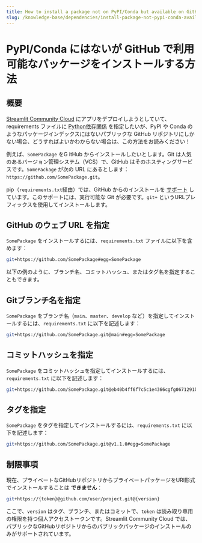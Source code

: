 ```yaml
---
title: How to install a package not on PyPI/Conda but available on GitHub
slug: /knowledge-base/dependencies/install-package-not-pypi-conda-available-github
---
```


# PyPI/Conda にはないが GitHub で利用可能なパッケージをインストールする方法

## 概要

[Streamlit Community Cloud](/deploy/streamlit-community-cloud) にアプリをデプロイしようとしていて、requirements ファイルに [Python依存関係](/deploy/streamlit-community-cloud/deploy-your-app/app-dependencies#add-python-dependencies) を指定したいが、PyPI や Conda のようなパッケージインデックスにはないパブリックな GitHub リポジトリにしかない場合、どうすればよいかわからない場合は、この方法をお読みください！

例えば、`SomePackage` をG itHub からインストールしたいとします。Git は人気のあるバージョン管理システム（VCS）で、GitHub はそのホスティングサービスです。`SomePackage` が次の URL にあるとします：`https://github.com/SomePackage.git`。

pip（`requirements.txt`経由）では、GitHub からのインストールを [サポート](https://pip.pypa.io/en/stable/topics/vcs-support/) しています。このサポートには、実行可能な Git が必要です。`git+` というURLプレフィックスを使用してインストールします。

## GitHub のウェブ URL を指定

`SomePackage` をインストールするには、`requirements.txt` ファイルに以下を含めます：

```bash
git+https://github.com/SomePackage#egg=SomePackage
```

以下の例のように、ブランチ名、コミットハッシュ、またはタグ名を指定することもできます。

## Gitブランチ名を指定

`SomePackage` をブランチ名（`main`、`master`、`develop` など）を指定してインストールするには、`requirements.txt` に以下を記述します：

```bash
git+https://github.com/SomePackage.git@main#egg=SomePackage
```

## コミットハッシュを指定

`SomePackage` をコミットハッシュを指定してインストールするには、`requirements.txt` に以下を記述します：

```bash
git+https://github.com/SomePackage.git@eb40b4ff6f7c5c1e4366cgfg0671291bge918#egg=SomePackage
```

## タグを指定

`SomePackage` をタグを指定してインストールするには、`requirements.txt` に以下を記述します：

```bash
git+https://github.com/SomePackage.git@v1.1.0#egg=SomePackage
```

## 制限事項

現在、プライベートなGitHubリポジトリからプライベートパッケージをURI形式でインストールすることは **できません**：

```bash
git+https://{token}@github.com/user/project.git@{version}
```

ここで、`version` はタグ、ブランチ、またはコミットで、`token` は読み取り専用の権限を持つ個人アクセストークンです。Streamlit Community Cloud では、パブリックなGitHubリポジトリからのパブリックパッケージのインストールのみがサポートされています。
